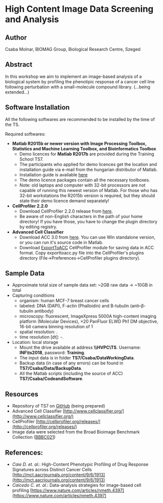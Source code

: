 # High Content Image Data Screening and Analysis

## Author

Csaba Molnar, BIOMAG Group, Biological Research Centre, Szeged

## Abstract

In this workshop we aim to implement an image-based analysis of a biological system by profiling the phenotipic response of a cancer cell line following perturbation with a small-molecule compound library.
(...being extended...)

<!---_(Please describe 1.biological motivation, 2.what is to be measured and 3.the goal of analysis.)_--->

## Software Installation

All the following softwares are recommended to be installed by the time of the TS.

Required softwares:

- __Matlab R2015b or newer version with Image
Processing Toolbox, Statistics and Machine Learning Toolbox, and Bioinformatics Toolbox__
    - Demo licences for __Matlab R2017b__ are provided during the Training School TS7.
    - The participants who applied for demo licences get the location and installation guide via e-mail from the hungarian distributor of Matlab.
    - Installation guide is available [here](https://www.mathworks.com/help/install/ug/install-mathworks-software.html)
    - The demo licence packages contain all the necessary toolboxes.
    - Note: old laptops and computer with 32-bit processors are not capable of running this newest version of Matlab. For those who has 32-bit workstations the R2015b version is required, but they should state their demo licence demand separately!
    <!--- - __Python 2.7 (no newer!)__ with libraries *****MISSING
  - Download Python 2.7 installer from [here](https://www.python.org/download/releases/2.7/)
  - Instruction for installation can be found [here](https://www.youtube.com/watch?v=gD4eulxGNok)--->
- __CellProfiler 2.2.0__
  - Download CellProfiler 2.2.0 release from [here](http://cellprofiler.org/previous_releases/).
  - Be aware of non-English characters in the path of your home directory! If you have those, you have to change the plugin directory by editing registry.
- __Advanced Cell Classifier__
  - Download ACC 3.0 from [here](http://www.cellclassifier.org/download/). You can use Win standalone version, or you can run it's source code in Matlab.
  - Download [ExportToACC](http://eucaiorg.ipage.com/ACC/wp-content/uploads/2016/07/ExportToACCmodule.zip) CellProfiler module for saving data in ACC format. Copy exporttoacc.py file into the CellProfiler's plugins directory (File->Preferences->CellProfiler plugins directory).

## Sample Data

- Approximate total size of sample data set: ~2GB raw data -> ~10GB in total
- Capturing conditions
   - organism: human MCF-7 breast cancer cells
   - labeled: DNA (DAPI), F-actin (Phalloidin) and B-tubulin (anti–β-tubulin antibody)
   - microscopy: fluorescent, ImageXpress 5000A high-content imaging platform (Molecular Devices), ×20 PanFluor ELWD Ph1 DM objective, 16-bit camera binning resolution of 1
   - spatial resolution: .
   - time resolution [dt]: -.
- Location: local storage
    * Mount the drive available at address __\\\HVPC\TS__. Username: __INF\ts2018__, password: __Training__.
    * The input data is in folder __TS7/Csaba/DataWorkingData__.
    * Backup data (in case of any errors) can be found in __TS7/Csaba/Data/BackupData__.
    * All the Matlab scripts (including the source of ACC) __TS7/Csaba/CodeandSoftware__.

## Resources

- Repository of TS7 on [GitHub](https://github.com/miura/NEUBIAS_AnalystSchool2018) (being prepared)
- Advanced Cell Classifier [http://www.cellclassifier.org/](http://www.cellclassifier.org/)
- CellProfiler [http://cellprofiler.org/releases/](http://cellprofiler.org/releases/)
- Image data were selected from the Broad Bioimage Benchmark Collection ([BBBC021](https://data.broadinstitute.org/bbbc/BBBC021/))


## References:

- _Caie D. et. al._: High-Content Phenotypic Profiling of Drug Response Signatures across Distinct Cancer Cells [http://mct.aacrjournals.org/content/9/6/1913](http://mct.aacrjournals.org/content/9/6/1913)
- _Caicedo C. et. al._: Data-analysis strategies for image-based cell profiling [https://www.nature.com/articles/nmeth.4397](https://www.nature.com/articles/nmeth.4397)
